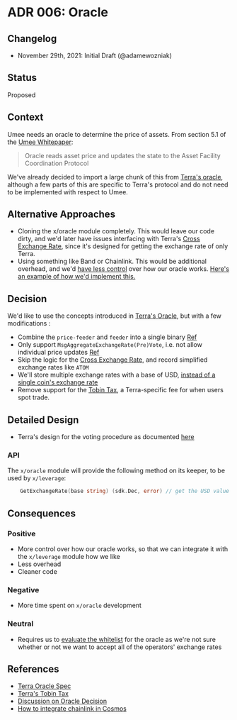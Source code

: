 # ADR 006: Oracle

## Changelog

- November 29th, 2021: Initial Draft (@adamewozniak)

## Status

Proposed

## Context

Umee needs an oracle to determine the price of assets. From section 5.1 of the [Umee Whitepaper](https://umee.cc/umee-whitepaper/):

> Oracle reads asset price and updates the state to the Asset Facility Coordination
Protocol

We've already decided to import a large chunk of this from [Terra's oracle](https://docs.terra.money/Reference/Terra-core/Module-specifications/spec-oracle.html), although a few parts of this are specific to Terra's protocol and do not need to be implemented with respect to Umee.

## Alternative Approaches

- Cloning the x/oracle module completely. This would leave our code dirty, and we'd later have issues interfacing with Terra's [Cross Exchange Rate](https://docs.terra.money/Reference/Terra-core/Module-specifications/spec-oracle.html#compute-cross-exchange-rate-using-reference-terra), since it's designed for getting the exchange rate of only Terra.
- Using something like Band or Chainlink. This would be additional overhead, and we'd [have less control](https://github.com/umee-network/umee/issues/97#issuecomment-923914840) over how our oracle works. [Here's an example of how we'd implement this.](https://github.com/lajosdeme/Chainlink-Cosmos)

## Decision

We'd like to use the concepts introduced in [Terra's Oracle](https://docs.terra.money/Reference/Terra-core/Module-specifications/spec-oracle.html#concepts), but with a few modifications :

- Combine the `price-feeder` and `feeder` into a single binary [Ref](https://github.com/umee-network/umee/issues/97#issuecomment-939610302)
- Only support `MsgAggregateExchangeRate(Pre)Vote`, i.e. not allow individual price updates [Ref](https://github.com/umee-network/umee/issues/97#issuecomment-939610302)
- Skip the logic for the [Cross Exchange Rate](https://docs.terra.money/Reference/Terra-core/Module-specifications/spec-oracle.html#compute-cross-exchange-rate-using-reference-terra), and record simplified exchange rates like `ATOM`
- We'll store multiple exchange rates with a base of USD, [instead of a single coin's exchange rate](https://github.com/terra-money/core/blob/746a15f1bd83d62cd284e4af9471dc58701b3e33/x/oracle/keeper/keeper.go#L88)
- Remove support for the [Tobin Tax](https://docs.terra.money/Reference/Terra-core/Module-specifications/spec-market.html#tobintax), a Terra-specific fee for when users spot trade.

## Detailed Design

- Terra's design for the voting procedure as documented [here](https://docs.terra.money/Reference/Terra-core/Module-specifications/spec-oracle.html#voting-procedure)

### API
The `x/oracle` module will provide the following method on its keeper, to be used by `x/leverage`:
```go
    GetExchangeRate(base string) (sdk.Dec, error) // get the USD value of an input base denomination
```


## Consequences

### Positive

- More control over how our oracle works, so that we can integrate it with the `x/leverage` module how we like
- Less overhead
- Cleaner code

### Negative

- More time spent on `x/oracle` development

### Neutral
- Requires us to [evaluate the whitelist](https://github.com/umee-network/umee/issues/225) for the oracle as we're not sure whether or not we want to accept all of the operators' exchange rates

## References

- [Terra Oracle Spec](https://docs.terra.money/Reference/Terra-core/Module-specifications/spec-oracle.html)
- [Terra's Tobin Tax](https://docs.terra.money/Reference/Terra-core/Module-specifications/spec-market.html#tobintax)
- [Discussion on Oracle Decision](https://github.com/umee-network/umee/issues/97#issuecomment-923914840)
- [How to integrate chainlink in Cosmos](https://betterprogramming.pub/connect-a-chainlink-oracle-to-a-cosmos-blockchain-d7934d75bae5)